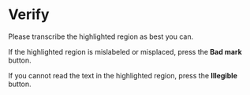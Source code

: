 # Verify

Please transcribe the highlighted region as best you can. 

If the highlighted region is mislabeled or misplaced, press the **Bad mark** button.

If you cannot read the text in the highlighted region, press the **Illegible** button.